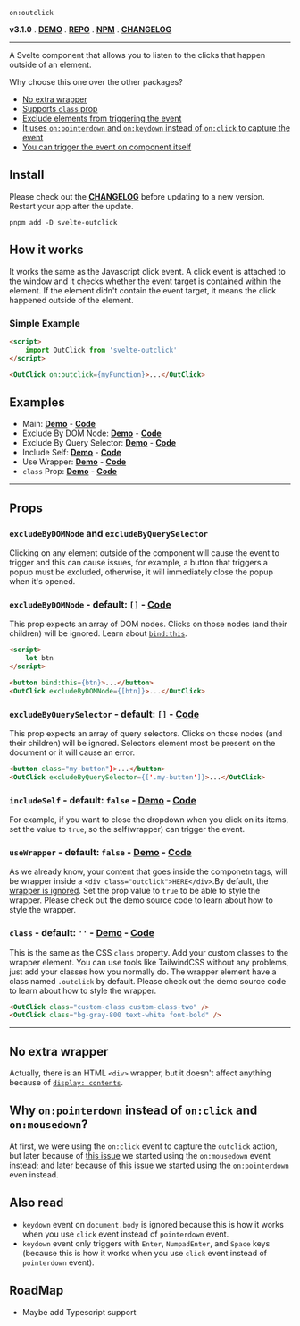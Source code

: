 `on:outclick`

**v3.1.0** . [**DEMO**][demo] . [**REPO**][repo] . [**NPM**][npm] . [**CHANGELOG**][changelog]

---

A Svelte component that allows you to listen to the clicks that happen outside of an element.

Why choose this one over the other packages?
- [No extra wrapper](#no-extra-wrapper)
- [Supports `class` prop](#class---default----demo---code)
- [Exclude elements from triggering the event](#excludebydomnode-and-excludebyqueryselector)
- [It uses `on:pointerdown` and `on:keydown` instead of `on:click` to capture the event](#why-onpointerdown-instead-of-onclick-and-onmousedown)
- [You can trigger the event on component itself](#includeself---default-false---demo---code)

## Install
Please check out the [**CHANGELOG**][changelog] before updating to a new version. Restart your app after the update.
```
pnpm add -D svelte-outclick
```

## How it works
It works the same as the Javascript click event. A click event is attached to the window and it checks whether the event target is contained within the element. If the element didn't contain the event target, it means the click happened outside of the element.

### Simple Example
```HTML
<script>
	import OutClick from 'svelte-outclick'
</script>

<OutClick on:outclick={myFunction}>...</OutClick>
```

## Examples
- Main: [**Demo**][example__main__demo] - [**Code**][example__main__code]
- Exclude By DOM Node: [**Demo**][example__exclude_by_dom_node__demo] - [**Code**][example__exclude_by_dom_node__code]
- Exclude By Query Selector: [**Demo**][example__main__demo] - [**Code**][example__main__code]
- Include Self: [**Demo**][example__include_self__demo] - [**Code**][example__include_self__code]
- Use Wrapper: [**Demo**][example__use_wrapper__demo] - [**Code**][example__use_wrapper__code]
- `class` Prop: [**Demo**][example__class_prop__demo] - [**Code**][example__class_prop__code]

---

## Props

### `excludeByDOMNode` and `excludeByQuerySelector`
Clicking on any element outside of the component will cause the event to trigger and this can cause issues, for example, a button that triggers a popup must be excluded, otherwise, it will immediately close the popup when it's opened.

### `excludeByDOMNode` - default: `[]` - [**Code**][example__exclude_by_dom_node__code]
This prop expects an array of DOM nodes. Clicks on those nodes (and their children) will be ignored. Learn about [`bind:this`](https://svelte.dev/tutorial/bind-this).

```HTML
<script>
	let btn
</script>

<button bind:this={btn}>...</button>
<OutClick excludeByDOMNode={[btn]}>...</OutClick>
```

### `excludeByQuerySelector` - default: `[]` - [**Code**][example__main__code]
This prop expects an array of query selectors. Clicks on those nodes (and their children) will be ignored. Selectors element most be present on the document or it will cause an error.

```HTML
<button class="my-button"}>...</button>
<OutClick excludeByQuerySelector={['.my-button']}>...</OutClick>
```

### `includeSelf` - default: `false` - [**Demo**][example__include_self__demo] - [**Code**][example__include_self__code]
For example, if you want to close the dropdown when you click on its items, set the value to `true`, so the self(wrapper) can trigger the event.

### `useWrapper` - default: `false` - [**Demo**][example__use_wrapper__demo] - [**Code**][example__use_wrapper__code]
As we already know, your content that goes inside the componetn tags, will be wrapper inside a `<div class="outclick">HERE</div>`.By default, the [wrapper is ignored](#no-extra-wrapper). Set the prop value to `true` to be able to style the wrapper. Please check out the demo source code to learn about how to style the wrapper.

### `class` - default: `''` - [**Demo**][example__class_prop__demo] - [**Code**][example__class_prop__code]
This is the same as the CSS `class` property. Add your custom classes to the wrapper element. You can use tools like TailwindCSS without any problems, just add your classes how you normally do. The wrapper element have a class named `.outclick` by default. Please check out the demo source code to learn about how to style the wrapper.

```HTML
<OutClick class="custom-class custom-class-two" />
<OutClick class="bg-gray-800 text-white font-bold" />
```

---

## No extra wrapper
Actually, there is an HTML `<div>` wrapper, but it doesn't affect anything because of [`display: contents`](https://caniuse.com/css-display-contents).

## Why `on:pointerdown` instead of `on:click` and `on:mousedown`?

At first, we were using the `on:click` event to capture the `outclick` action,  but later because of [this issue](https://github.com/babakfp/svelte-outclick/issues/4) we started using the `on:mousedown` event instead; and later because of [this issue](https://github.com/babakfp/svelte-outclick/issues/6) we started using the `on:pointerdown` even instead.

## Also read

- `keydown` event on `document.body` is ignored because this is how it works when you use `click` event instead of `pointerdown` event.
- `keydown` event only triggers with `Enter`, `NumpadEnter`, and `Space` keys (because this is how it works when you use `click` event instead of `pointerdown` event).

## RoadMap
- Maybe add Typescript support

[repo]: https://github.com/babakfp/svelte-outclick
[demo]: https://svelte-outclick.vercel.app
[npm]: https://www.npmjs.com/package/svelte-outclick
[changelog]: CHANGELOG.md

[example__main__demo]: https://svelte-outclick.vercel.app
[example__main__code]: https://github.com/babakfp/svelte-outclick-demo/blob/main/src/routes/index.svelte

[example__include_self__demo]: https://svelte-outclick.vercel.app/include-self
[example__include_self__code]: https://github.com/babakfp/svelte-outclick-demo/blob/main/src/routes/include-self.svelte

[example__exclude_by_dom_node__demo]: https://svelte-outclick.vercel.app/exclude-by-dom-node
[example__exclude_by_dom_node__code]: https://github.com/babakfp/svelte-outclick-demo/blob/main/src/routes/exclude-by-dom-node.svelte

[example__use_wrapper__demo]: https://svelte-outclick.vercel.app/use-wrapper
[example__use_wrapper__code]: https://github.com/babakfp/svelte-outclick-demo/blob/main/src/routes/use-wrapper.svelte

[example__class_prop__demo]: https://svelte-outclick.vercel.app/class-prop
[example__class_prop__code]: https://github.com/babakfp/svelte-outclick-demo/blob/main/src/routes/class-prop.svelte
